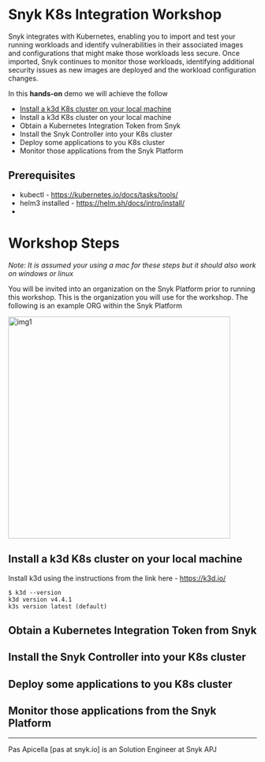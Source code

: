 # Snyk K8s Integration Workshop

Snyk integrates with Kubernetes, enabling you to import and test your running workloads and identify vulnerabilities in their associated images and configurations that might make those workloads less secure. Once imported, Snyk continues to monitor those workloads, identifying additional security issues as new images are deployed and the workload configuration changes.

In this **hands-on** demo we will achieve the follow

* [Install a k3d K8s cluster on your local machine](#install-a-k3d-k8s-cluster-on-your-local-machine)
* Install a k3d K8s cluster on your local machine
* Obtain a Kubernetes Integration Token from Snyk
* Install the Snyk Controller into your K8s cluster
* Deploy some applications to you K8s cluster
* Monitor those applications from the Snyk Platform

## Prerequisites

* kubectl - https://kubernetes.io/docs/tasks/tools/
* helm3 installed - https://helm.sh/docs/intro/install/
* 
# Workshop Steps

_Note: It is assumed your using a mac for these steps but it should also work on windows or linux_

You will be invited into an organization on the Snyk Platform prior to running this workshop. This is the organization you will use for the workshop. The following is an example ORG within the Snyk Platform

<img src="https://i.ibb.co/vsYSnX7/snyk-k8s-workshop-1.png" alt="img1" width="450" />

## Install a k3d K8s cluster on your local machine

Install k3d using the instructions from the link here - https://k3d.io/

```
$ k3d --version
k3d version v4.4.1
k3s version latest (default)
```


## Obtain a Kubernetes Integration Token from Snyk


## Install the Snyk Controller into your K8s cluster


## Deploy some applications to you K8s cluster


## Monitor those applications from the Snyk Platform



<hr />
Pas Apicella [pas at snyk.io] is an Solution Engineer at Snyk APJ 

